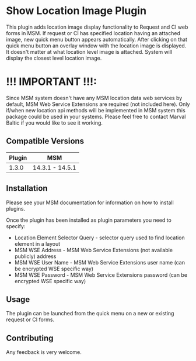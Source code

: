 # Show Location Image Plugin

This plugin adds location image display functionality to Request and CI web forms in MSM.
If request or CI has specified location having an attached image, new quick menu button appears automatically.
After clicking on that quick menu button an overlay window with the location image is displayed.
It doesn't matter at what location level image is attached. System will display the closest level location image.

# !!! IMPORTANT !!!:
Since MSM system doesn't have any MSM location data web services by default, MSM Web Service Extensions are required (not included here).
Only if/when new location api methods will be implemented in MSM system this package could be used in your systems.
Please feel free to contact Marval Baltic if you would like to see it working.

## Compatible Versions

| Plugin  | MSM             |
|---------|-----------------|
| 1.3.0   | 14.3.1 - 14.5.1 |

## Installation

Please see your MSM documentation for information on how to install plugins.

Once the plugin has been installed as plugin parameters you need to specify:
* Location Element Selector Query - selector query used to find location element in a layout
* MSM WSE Address - MSM Web Service Extensions (not available publicly) address
* MSM WSE User Name - MSM Web Service Extensions user name (can be encrypted WSE specific way)
* MSM WSE Password - MSM Web Service Extensions password (can be encrypted WSE specific way)

## Usage

The plugin can be launched from the quick menu on a new or existing request or CI forms.

## Contributing

 Any feedback is very welcome.